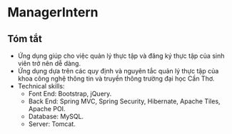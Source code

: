 # ManagerIntern
## Tóm tắt
- Ứng dụng giúp cho việc quản lý thực tập và đăng ký thực tập của sinh viên trở nên dễ dàng.
- Ứng dụng dựa trên các quy định và nguyên tắc quản lý thực tập của khoa công nghệ thông tin và truyền thông trường đại học Cần Thơ.
- Technical skills:
  - Font End: Bootstrap, jQuery.
  - Back End: Spring MVC, Spring Security, Hibernate, Apache Tiles, Apache POI.
  - Database: MySQL.
  - Server: Tomcat.
